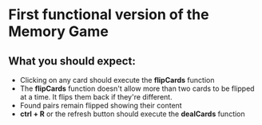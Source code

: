 # First functional version of the Memory Game

## What you should expect:

- Clicking on any card should execute the **flipCards** function
- The **flipCards** function doesn't allow more than two cards to be flipped at a time.
  It flips them back if they're different.
- Found pairs remain flipped showing their content
- **ctrl + R** or the refresh button should execute the **dealCards** function
